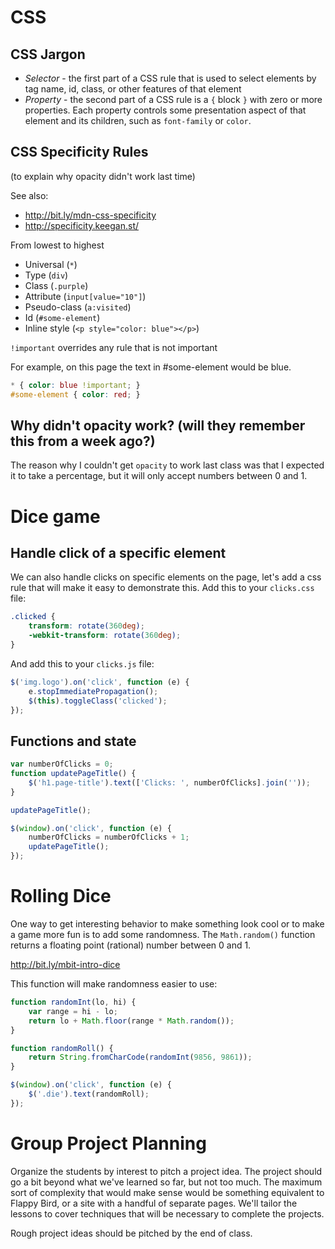 # CSS

## CSS Jargon

* *Selector* - the first part of a CSS rule that is used to select
  elements by tag name, id, class, or other features of that
  element
* *Property* - the second part of a CSS rule is a `{` block `}` with
  zero or more properties. Each property controls some presentation
  aspect of that element and its children, such as `font-family` or
  `color`.

## CSS Specificity Rules

(to explain why opacity didn't work last time)

See also:

* http://bit.ly/mdn-css-specificity
* http://specificity.keegan.st/

From lowest to highest

* Universal (`*`)
* Type (`div`)
* Class (`.purple`)
* Attribute (`input[value="10"]`)
* Pseudo-class (`a:visited`)
* Id (`#some-element`)
* Inline style (`<p style="color: blue"></p>`)

`!important` overrides any rule that is not important

For example, on this page the text in #some-element would be blue.

```css
* { color: blue !important; }
#some-element { color: red; }
```

## Why didn't opacity work? (will they remember this from a week ago?)

The reason why I couldn't get `opacity` to work last class was that I
expected it to take a percentage, but it will only accept numbers
between 0 and 1.

# Dice game

## Handle click of a specific element

We can also handle clicks on specific elements on the page, let's add
a css rule that will make it easy to demonstrate this. Add this to
your `clicks.css` file:

```css
.clicked {
    transform: rotate(360deg);
    -webkit-transform: rotate(360deg);
}
```

And add this to your `clicks.js` file:

```javascript
$('img.logo').on('click', function (e) {
    e.stopImmediatePropagation();
    $(this).toggleClass('clicked');
});
```

## Functions and state

```javascript
var numberOfClicks = 0;
function updatePageTitle() {
    $('h1.page-title').text(['Clicks: ', numberOfClicks].join(''));
}

updatePageTitle();

$(window).on('click', function (e) {
    numberOfClicks = numberOfClicks + 1;
    updatePageTitle();
});
```

# Rolling Dice

One way to get interesting behavior to make something look cool or to
make a game more fun is to add some randomness. The `Math.random()`
function returns a floating point (rational) number between 0 and 1.

http://bit.ly/mbit-intro-dice

This function will make randomness easier to use:

```javascript
function randomInt(lo, hi) {
    var range = hi - lo;
    return lo + Math.floor(range * Math.random());
}
```

```javascript
function randomRoll() {
    return String.fromCharCode(randomInt(9856, 9861));
}
```

```javascript
$(window).on('click', function (e) {
    $('.die').text(randomRoll);
});
```

# Group Project Planning

Organize the students by interest to pitch a project
idea. The project should go a bit beyond what we've learned so far,
but not too much. The maximum sort of complexity that would make sense
would be something equivalent to Flappy Bird, or a site with a handful
of separate pages. We'll tailor the lessons to cover techniques that
will be necessary to complete the projects.

Rough project ideas should be pitched by the end of class.
